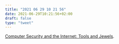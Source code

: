 ```yaml
---
title: "2021 06 29 10 21 56"
date: 2021-06-29T10:21:56+02:00
draft: false
type: "tweet"
---
```

[Computer Security and the Internet: Tools and Jewels](https://people.scs.carleton.ca/~paulv/toolsjewels.html).
